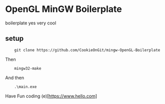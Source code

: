# OpenGL MinGW Boilerplate
boilerplate yes very cool

## setup 

```
    git clone https://github.com/CookieOnGit/mingw-OpenGL-Boilerplate
```
Then 
```
    mingw32-make
```
And then 
```
    .\main.exe
```
Have Fun coding
(e)[https://www.hello.com]
